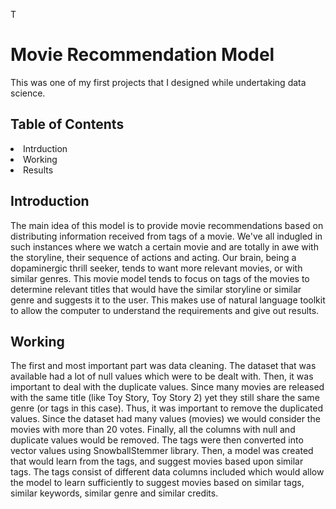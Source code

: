 T<h1> Movie Recommendation Model </h1>
<p>This was one of my first projects that I designed while undertaking data science. </p>

<h2>Table of Contents</h2>
<li><ah ref = "Introduction"> Intrduction </ah></li>
<li><ah ref = "Working"> Working</ah></li>
<li><ah ref = "Results"> Results</ah></li>

<h2 id = "Introduction">Introduction</h2>
The main idea of this model is to provide movie recommendations based on distributing information received from tags of a movie. We've all indugled in such instances where we watch a certain movie and are totally in awe with the storyline, their sequence of actions and acting. Our brain, being a dopaminergic thrill seeker, tends to want more relevant movies, or with similar genres. This movie model tends to focus on tags of the movies to determine relevant titles that would have the similar storyline or similar genre and suggests it to the user. This makes use of natural language toolkit to allow the computer to understand the requirements and give out results.

<h2 id = "Working">Working</h2>
The first and most important part was data cleaning. The dataset that was available had a lot of null values which were to be dealt with. Then, it was important to deal with the duplicate values. Since many movies are released with the same title (like Toy Story, Toy Story 2) yet they still share the same genre (or tags in this case). Thus, it was important to remove the duplicated values. Since the dataset had many values (movies) we would consider the movies with more than 20 votes. Finally, all the columns with null and duplicate values would be removed. 
The tags were then converted into vector values using SnowballStemmer library. Then, a model was created that would learn from the tags, and suggest movies based upon similar tags. The tags consist of different data columns included which would allow the model to learn sufficiently to suggest movies based on similar tags, similar keywords, similar genre and similar credits. 
